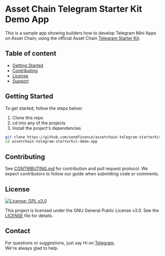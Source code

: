 # Asset Chain Telegram Starter Kit Demo App 

This is a sample app showing builders how to develop Telegram Mini Apps on Asset Chain; using the official Asset Chain [Telegram Starter Kit](https://github.com/xendfinance/assetchain-telegram-app-starter-kit).

## Table of content
- [Getting Started](https://github.com/xendfinance/assetchain-telegram-starterkit-demo-app#getting-started)
- [Contributing](https://github.com/xendfinance/assetchain-telegram-starterkit-demo-app#contributing)
- [License](https://github.com/xendfinance/assetchain-telegram-starterkit-demo-app#license)
- [Support](https://github.com/xendfinance/assetchain-telegram-starterkit-demo-app#support)

## Getting Started
To get started, follow the steps below:

1. Clone this repo
2. cd into any of the projects
3. Install the project's dependencies

``` bash
git clone https://github.com/xendfinance/assetchain-telegram-starterkit-demo-app.git
cd assetchain-telegram-starterkit-demo-app
```
## Contributing

See [CONTRIBUTING.md](https://github.com/xendfinance/assetchain-telegram-starterkit-demo-app/CONTRIBUTING.md) for contribution and pull request protocol. We expect contributors to follow our guide when submitting code or comments.

## License

[![License: GPL v3.0](https://img.shields.io/badge/License-GPL%20v3-blue.svg)](https://www.gnu.org/licenses/gpl-3.0)

This project is licensed under the GNU General Public License v3.0. See the [LICENSE](LICENSE) file for details.

## Contact

For questions or suggestions, just say Hi on [Telegram](https://t.me/assetchainbuilders).<br/>
We're always glad to help.
